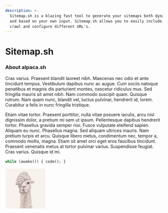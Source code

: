 ```yaml
---
description: >-
  Sitemap.sh is a blazing fast tool to generate your sitemaps both dynamically
  and based on your own input. Sitemap.sh allows you to easily include, exclude,
  crawl and configure different URL's.
---
```


# Sitemap.sh

### About alpaca.sh

Cras varius. Praesent blandit laoreet nibh. Maecenas nec odio et ante tincidunt tempus. Vestibulum dapibus nunc ac augue. Cum sociis natoque penatibus et magnis dis parturient montes, nascetur ridiculus mus. Sed fringilla mauris sit amet nibh. Nam commodo suscipit quam. Quisque rutrum. Nam quam nunc, blandit vel, luctus pulvinar, hendrerit id, lorem. Curabitur a felis in nunc fringilla tristique.

Etiam vitae tortor. Praesent porttitor, nulla vitae posuere iaculis, arcu nisl dignissim dolor, a pretium mi sem ut ipsum. Pellentesque dapibus hendrerit tortor. Phasellus gravida semper nisi. Fusce vulputate eleifend sapien. Aliquam eu nunc. Phasellus magna. Sed aliquam ultrices mauris. Nam pretium turpis et arcu. Quisque libero metus, condimentum nec, tempor a, commodo mollis, magna. Etiam sit amet orci eget eros faucibus tincidunt. Praesent venenatis metus at tortor pulvinar varius. Suspendisse feugiat. Cras varius. Quisque id mi.

```php
while (awake()) { code(); }
```

![With &#x2764; from alpaca.sh](.gitbook/assets/1005360697-6-alpaca_-avatar_avatar.png)

